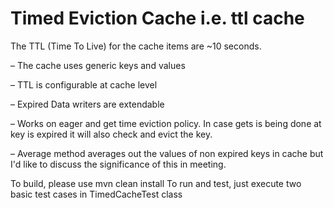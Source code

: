 # Timed Eviction Cache i.e. ttl cache 


The TTL (Time To Live) for the cache items are ~10 seconds.

– The cache uses generic keys and values

– TTL is configurable at cache level

– Expired Data writers are extendable

– Works on eager and get time eviction policy. In case gets is being done at key is expired it will also check and evict the key.

– Average method averages out the values of non expired keys in cache but I'd like to discuss the significance of this in meeting. 


To build, please use mvn clean install
To run and test, just execute two basic test cases in TimedCacheTest class